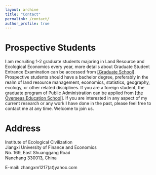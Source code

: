 ```yaml
---
layout: archive
title: "Contact"
permalink: /contact/
author_profile: true
---
```

# Prospective Students

I am recruiting 1-2 graduate students majoring in Land Resource and Ecological Economics every year, more details about Graduate Student Entrance Examination can be accessed from [[Graduate School]](http://grs.jxufe.edu.cn/news-show-15.html). Prospective students should have a bachelor degree, preferably in the realm of land resource management, economics, statistics, geography, ecology, or other related disciplines. If you are a foreign student, the graduate program of Public Administration can be applied from [[the Overseas Education School]](http://oesenglish.jxufe.edu.cn/). If you are interested in any aspect of my current research or any work I have done in the past, please feel free to contact me at any time. Welcome to join us.


# Address

Institute of Ecological Civilization  
Jiangxi University of Finance and Economics  
No. 169, East Shuanggang Road  
Nanchang 330013, China  
  
E-mail: zhangxm1217(at)yahoo.com
